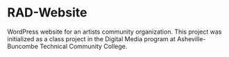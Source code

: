 RAD-Website
===========

WordPress website for an artists community organization. This project was initialized as a class project in the Digital Media program at Asheville-Buncombe Technical Community College.
